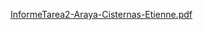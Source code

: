 [InformeTarea2-Araya-Cisternas-Etienne.pdf](https://github.com/user-attachments/files/17346687/InformeTarea2-Araya-Cisternas-Etienne.pdf)
